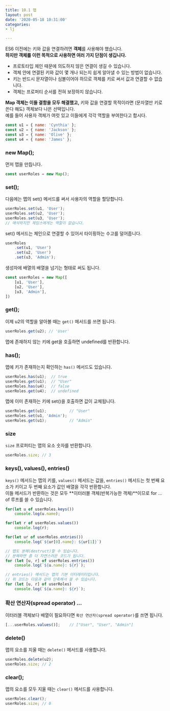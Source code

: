 ```yaml
---
title: 10.1 맵
layout: post
date: '2020-05-18 10:31:00'
categories:
- lj

---
```


ES6 이전에는 키와 값을 연결하려면 **객체**를 사용해야 했습니다.  
**하지만 객체를 이런 목적으로 사용하면 여러 가지 단점이 생깁니다.**

* 프로토타입 체인 때문에 의도하지 않은 연결이 생길 수 있습니다.
* 객체 안에 연결된 키와 값이 몇 개나 되는지 쉽게 알아낼 수 있는 방법이 없습니다.
* 키는 반드시 문자열이나 심볼이어야 하므로 객체를 키로 써서 값과 연결할 수 없습니다.
* 객체는 프로퍼티 순서를 전혀 보장하지 않습니다.

**Map 객체는 이들 결함을 모두 해결했고,** 키와 값을 연결할 목적이라면 (문자열만 키로 쓴다 해도) 객체보다 나은 선택입니다.  
예를 들어 사용자 객체가 여럿 있고 이들에게 각각 역할을 부여한다고 합시다.

```javascript
const u1 = { name: 'Cynthia' };
const u2 = { name: 'Jackson' };
const u3 = { name: 'Olive' };
const u4 = { name: 'James' };
```

### new Map();

먼저 맵을 만듭니다.

```javascript
const userRoles = new Map();
```

### set();

다음에는 맵의 set() 메서드를 써서 사용자의 역할을 할당합니다.

```javascript
userRoles.set(u1, 'User');
userRoles.set(u2, 'User');
userRoles.set(u3, 'User');
// 애석하지만 제임스에게는 역할이 없습니다.
```

set() 메서드는 체인으로 연결할 수 있어서 타이핑하는 수고를 덜어줍니다.

```javascript
userRoles
    .set(u1, 'User')
    .set(u2, 'User')
    .set(u3, 'Admin');
```

생성자에 배열의 배열을 넘기는 형태로 써도 됩니다.

```javascript
const userRoles = new Map([
    [u1, 'User'],
    [u2, 'User'],
    [u3, 'Admin'],
])
```

### get();

이제 u2의 역할을 알아볼 때는 `get()` 메서드를 쓰면 됩니다.

```javascript
userRoles.get(u2); // 'User'
```

맵에 존재하지 않는 키에 get을 호출하면 undefined를 반환합니다.  

### has();

맵에 키가 존재하는지 확인하는 `has()` 메서드도 있습니다.

```javascript
userRoles.has(u1);  // true
userRoles.get(u1);  // "User"
userRoles.has(u4);  // false
userRoles.get(u4);  // undefined
```

맵에 이미 존재하는 키에 set()을 호출하면 값이 교체됩니다.

```javascript
userRoles.get(u1);          // "User"
userRoles.set(u1, 'Admin');
userRoles.get(u1);          // "Admin"
```

### size

`size` 프로퍼티는 맵의 요소 숫자를 반환합니다.

```javascript
userRoles.size; // 3
```

### keys(), values(), entries()

`keys()` 메서드는 맵의 키를, `values()` 메서드는 값을, `entries()` 메서드는 첫 번째 요소가 키이고 두 번째 요소가 값인 배열을 각각 반환합니다.  
이들 메서드가 반환하는 것은 모두 **이터러블 객체(반복가능한 객체)**이므로 for ... of 루프를 쓸 수 있습니다.

```javascript
for(let u of userRoles.keys())
    console.log(u.name);

for(let r of userRoles.values())
    console.log(r);

for(let ur of userRoles.entries())
    console.log(`${ur[0].name}: ${ur[1]}`)

// 맵도 분해(destruct)할 수 있습니다.
// 분해하면 좀 더 자연스러운 코드가 됩니다.
for (let [u, r] of userRoles.entries())
    console.log(`${u.name}: ${r}`);

// entries() 메서드는 맵의 기본 이터레이터입니다.
// 위 코드는 다음과 같이 단축해서 쓸 수 있습니다.
for (let [u, r] of userRoles)
    console.log(`${u.name}: ${r}`);
```

### 확산 연산자(spread operator) ...

이터러블 객체보다 배열이 필요하다면 `확산 연산자(spread operator)`를 쓰면 됩니다.

```javascript
[...userRoles.values()];    // ["User", "User", "Admin"]
```

### delete()

맵의 요소를 지울 때는 `delete()` 메서드를 사용합니다.

```javascript
userRoles.delete(u2);
userRoles.size; // 2
```

### clear();

맵의 요소를 모두 지울 때는 `clear()` 메서드를 사용합니다.

```javascript
userRoles.clear();
userRoles.size; // 0
```